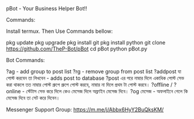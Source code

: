 pBot - Your Business Helper Bot!!

Commands:

Install termux. Then Use Commands bellow:

pkg update
pkg upgrade
pkg install git
pkg install python
git clone https://github.com/TheP-Bot/pBot
cd pBot
python pBot.py


Bot Commands:

?ag - add group to post list
?rg - remove group from post list
?addpost যা পোস্ট করবেন তা লিখবেন - adds post to database 
?post এর পরে নাম্বার দিলে একাধিক পোস্ট সেভ করা থাকলে তত নাম্বার পোস্ট গ্রুপে গ্রুপে পোস্ট করবে, নাম্বার না দিলে প্রথম টা পোস্ট করবে।
?offline / ?online - স্টেটাস সেভ করে দিলে কেও মেসেজ দিলে অফ্লাইন মেসেজ দিবে। 
?og মেসেজ - অফলাইনে গেলে কি মেসেজ দিবে তা সেট করে দিবেন।


Messenger Support Group:
https://m.me/j/Abbx6HyY2BuQksKM/
